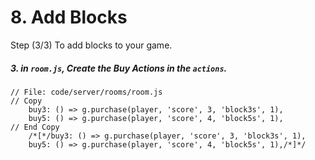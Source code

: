 # 8. Add Blocks

Step (3/3) To add blocks to your game.

##### 3. in `room.js`, Create the Buy Actions in the `actions`.

```
// File: code/server/rooms/room.js
// Copy
	buy3: () => g.purchase(player, 'score', 3, 'block3s', 1),
	buy5: () => g.purchase(player, 'score', 4, 'block5s', 1),
// End Copy
	/*[*/buy3: () => g.purchase(player, 'score', 3, 'block3s', 1),
	buy5: () => g.purchase(player, 'score', 4, 'block5s', 1),/*]*/
```
